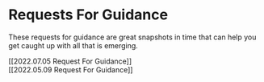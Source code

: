 # Requests For Guidance
These requests for guidance are great snapshots in time that can help you get caught up with all that is emerging. 

[[2022.07.05 Request For Guidance]]  
[[2022.05.09 Request For Guidance]]  